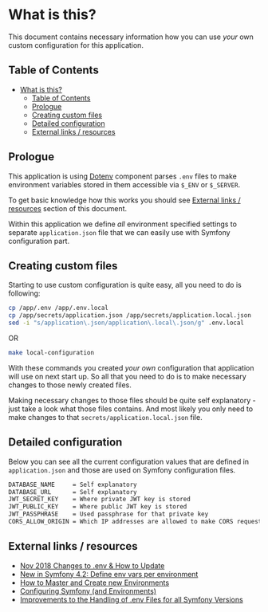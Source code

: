 # What is this?

This document contains necessary information how you can use _your_ own custom
configuration for this application.

## Table of Contents

* [What is this?](#what-is-this)
  * [Table of Contents](#table-of-contents)
  * [Prologue](#prologue)
  * [Creating custom files](#creating-custom-files)
  * [Detailed configuration](#detailed-configuration)
  * [External links / resources](#external-links--resources)

## Prologue

This application is using [Dotenv](https://symfony.com/doc/current/components/dotenv.html)
component parses `.env` files to make environment variables stored in them
accessible via `$_ENV` or `$_SERVER`.

To get basic knowledge how this works you should see [External links / resources](#external-links--resources)
section of this document.

Within this application we define _all_ environment specified settings to
separate `application.json` file that we can easily use with Symfony
configuration part.

## Creating custom files

Starting to use custom configuration is quite easy, all you need to do is
following:

```bash
cp /app/.env /app/.env.local
cp /app/secrets/application.json /app/secrets/application.local.json
sed -i "s/application\.json/application\.local\.json/g" .env.local
```

OR

```bash
make local-configuration
```

With these commands you created _your own_ configuration that application
will use on next start up. So all that you need to do is to make necessary
changes to those newly created files.

Making necessary changes to those files should be quite self explanatory -
just take a look what those files contains. And most likely you only need
to make changes to that `secrets/application.local.json` file.

## Detailed configuration

Below you can see all the current configuration values that are defined in
`application.json` and those are used on Symfony configuration files.

```bash
DATABASE_NAME     = Self explanatory
DATABASE_URL      = Self explanatory
JWT_SECRET_KEY    = Where private JWT key is stored
JWT_PUBLIC_KEY    = Where public JWT key is stored
JWT_PASSPHRASE    = Used passphrase for that private key
CORS_ALLOW_ORIGIN = Which IP addresses are allowed to make CORS requests
```

## External links / resources

* [Nov 2018 Changes to .env & How to Update](https://symfony.com/doc/current/configuration/dot-env-changes.html)
* [New in Symfony 4.2: Define env vars per environment](https://symfony.com/blog/new-in-symfony-4-2-define-env-vars-per-environment)
* [How to Master and Create new Environments](https://symfony.com/doc/current/configuration/environments.html)
* [Configuring Symfony (and Environments)](https://symfony.com/doc/current/configuration.html)
* [Improvements to the Handling of .env Files for all Symfony Versions](https://symfony.com/blog/improvements-to-the-handling-of-env-files-for-all-symfony-versions)
